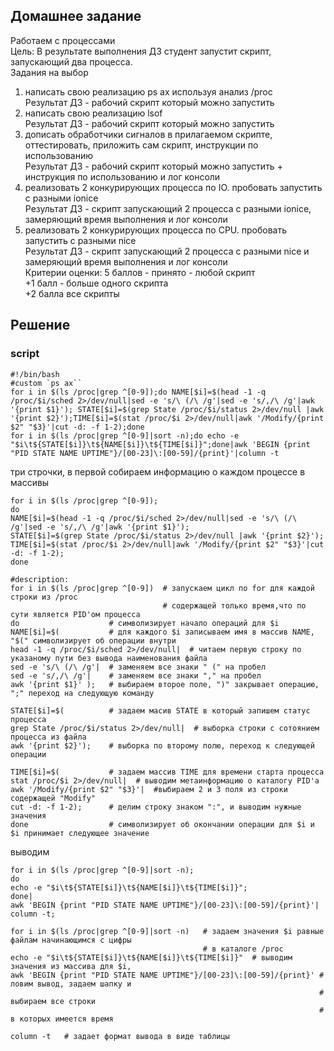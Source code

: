 ## Домашнее задание  
Работаем с процессами  
Цель: В результате выполнения ДЗ студент запустит скрипт, запускающий два процесса.  
Задания на выбор  
1) написать свою реализацию ps ax используя анализ /proc  
Результат ДЗ - рабочий скрипт который можно запустить  
2) написать свою реализацию lsof  
Результат ДЗ - рабочий скрипт который можно запустить  
3) дописать обработчики сигналов в прилагаемом скрипте, оттестировать, приложить сам скрипт, инструкции по использованию  
Результат ДЗ - рабочий скрипт который можно запустить + инструкция по использованию и лог консоли  
4) реализовать 2 конкурирующих процесса по IO. пробовать запустить с разными ionice  
Результат ДЗ - скрипт запускающий 2 процесса с разными ionice, замеряющий время выполнения и лог консоли  
5) реализовать 2 конкурирующих процесса по CPU. пробовать запустить с разными nice  
Результат ДЗ - скрипт запускающий 2 процесса с разными nice и замеряющий время выполнения и лог консоли  
Критерии оценки: 5 баллов - принято - любой скрипт  
+1 балл - больше одного скрипта  
+2 балла все скрипты  

## Решение  
### script 
```shell
#!/bin/bash
#custom `ps ax``
for i in $(ls /proc|grep ^[0-9]);do NAME[$i]=$(head -1 -q /proc/$i/sched 2>/dev/null|sed -e 's/\ (/\ /g'|sed -e 's/,/\ /g'|awk '{print $1}'); STATE[$i]=$(grep State /proc/$i/status 2>/dev/null |awk '{print $2}');TIME[$i]=$(stat /proc/$i 2>/dev/null|awk '/Modify/{print $2" "$3}'|cut -d: -f 1-2);done
for i in $(ls /proc|grep ^[0-9]|sort -n);do echo -e "$i\t${STATE[$i]}\t${NAME[$i]}\t${TIME[$i]}";done|awk 'BEGIN {print "PID STATE NAME UPTIME"}/[00-23]\:[00-59]/{print}'|column -t
```
три строчки, в первой собираем информацию о каждом процессе в массивы
```shell
for i in $(ls /proc|grep ^[0-9]);
do 
NAME[$i]=$(head -1 -q /proc/$i/sched 2>/dev/null|sed -e 's/\ (/\ /g'|sed -e 's/,/\ /g'|awk '{print $1}');
STATE[$i]=$(grep State /proc/$i/status 2>/dev/null |awk '{print $2}');
TIME[$i]=$(stat /proc/$i 2>/dev/null|awk '/Modify/{print $2" "$3}'|cut -d: -f 1-2);
done

#description:
for i in $(ls /proc|grep ^[0-9])  # запускаем цикл по for для каждой строки из /proc
                                  # содержащей только время,что по сути является PID'ом процесса
do                    # символизирует начало операций для $i
NAME[$i]=$(           # для каждого $i записываем имя в массив NAME, "$(" символизирует об операции внутри
head -1 -q /proc/$i/sched 2>/dev/null|  # читаем первую строку по указаному пути без вывода наименования файла
sed -e 's/\ (/\ /g'|  # заменяем все знаки " (" на пробел 
sed -e 's/,/\ /g'|    # заменяем все знаки "," на пробел
awk '{print $1}' );   # выбираем второе поле, ")" закрывает операцию, ";" переход на следующую команду

STATE[$i]=$(          # задаем масив STATE в который запишем статус процесса
grep State /proc/$i/status 2>/dev/null|  # выборка строки с сотоянием процесса из файла
awk '{print $2}');    # выборка по второму полю, переход к следующей операции

TIME[$i]=$(           # задаем массив TIME для времени старта процесса
stat /proc/$i 2>/dev/null|  # выводим метаинформацию о каталогу PID'a 
awk '/Modify/{print $2" "$3}'|  #выбираем 2 и 3 поля из строки содержащей "Modify"
cut -d: -f 1-2);      # делим строку знаком ":", и выводим нужные значения
done                  # cимволизирует об окончании операции для $i и $i принимает следующее значение
```
выводим
```shell
for i in $(ls /proc|grep ^[0-9]|sort -n);
do 
echo -e "$i\t${STATE[$i]}\t${NAME[$i]}\t${TIME[$i]}";
done|
awk 'BEGIN {print "PID STATE NAME UPTIME"}/[00-23]\:[00-59]/{print}'|
column -t;

for i in $(ls /proc|grep ^[0-9]|sort -n)   # задаем значения $i равные файлам начинающимся с цифры 
                                           # в каталоге /proc 
echo -e "$i\t${STATE[$i]}\t${NAME[$i]}\t${TIME[$i]}"  # выводим значения из массива для $i, 
awk 'BEGIN {print "PID STATE NAME UPTIME"}/[00-23]\:[00-59]/{print}' # ловим вывод, задаем шапку и
                                                                     # выбираем все строки 
                                                                     # в которых имеется время

column -t   # задает формат вывода в виде таблицы
```

